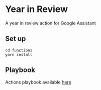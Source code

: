 # Year in Review

A year in review action for Google Assistant

## Set up

```
cd functions
yarn install
```

## Playbook
Actions playbook available [here](https://docs.google.com/document/d/1xIXeKEqc1--z4ypPftcd613pzSCE3yS1uEELwN51FrY/edit?usp=sharing)
